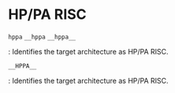 # HP/PA RISC

`hppa`
`__hppa`
`__hppa__`

: Identifies the target architecture as HP/PA RISC.

`__HPPA__`

: Identifies the target architecture as HP/PA RISC.

<!---
Type 	Macro 	Description
Identification 	__hppa__ 	Defined by GNU C
Identification 	__HPPA__ 	Defined by Stratus VOS C
Identification 	__hppa 	

Version 	_PA_RISC'V'_'R' 	V = Version
                            R = Revision

CPU 	Macro
PA RISC 1.0 	_PA_RISC1_0
PA RISC 1.1 	_PA_RISC1_1
              __HPPA11__
              __PA7100__
PA RISC 2.0 	_PA_RISC2_0
              __RISC2_0__
              __HPPA20__
              __PA8000__

#define CPP_PA10_SPEC ""
#define CPP_PA11_SPEC "-D_PA_RISC1_1 -D__hp9000s700"
#define CPP_PA20_SPEC "-D_PA_RISC2_0 -D__hp9000s800"
#define CPP_64BIT_SPEC "-D__LP64__ -D__LONG_MAX__=9223372036854775807L"

#define CPP_SPEC "\
%{mpa-risc-1-0:%(cpp_pa10)} \
%{mpa-risc-1-1:%(cpp_pa11)} \
%{msnake:%(cpp_pa11)} \
%{mpa-risc-2-0:%(cpp_pa20)} \
%{!mpa-risc-1-0:%{!mpa-risc-1-1:%{!mpa-risc-2-0:%{!msnake:%(cpp_cpu_default)}}}} \
%{m64bit:%(cpp_64bit)} \
%{!m64bit:%(cpp_64bit_default)} \
%{!ansi: -D_HPUX_SOURCE -D_HIUX_SOURCE -D__STDC_EXT__ -D_INCLUDE_LONGLONG} \
%{threads: -D_REENTRANT -D_DCE_THREADS}"

#define CPLUSPLUS_CPP_SPEC "\
-D_HPUX_SOURCE -D_HIUX_SOURCE -D__STDC_EXT__ -D_INCLUDE_LONGLONG \
%{mpa-risc-1-0:%(cpp_pa10)} \
%{mpa-risc-1-1:%(cpp_pa11)} \
%{msnake:%(cpp_pa11)} \
%{mpa-risc-2-0:%(cpp_pa20)} \
%{!mpa-risc-1-0:%{!mpa-risc-1-1:%{!mpa-risc-2-0:%{!msnake:%(cpp_cpu_default)}}}} \
%{m64bit:%(cpp_64bit)} \
%{!m64bit:%(cpp_64bit_default)} \
%{threads: -D_REENTRANT -D_DCE_THREADS}"

#define CPP_PREDEFINES "-Dhppa -Dhp9000s800 -D__hp9000s800 -Dhp9k8 -Dunix -Dhp9000 -Dhp800 -Dspectrum -DREVARGV -Asystem=unix -Asystem=bsd -Acpu=hppa -Amachine=hppa"

<gcc/config/pa/pa.h> (14.2.0)

  #define TARGET_CPU_CPP_BUILTINS()				\
  do {								\
      builtin_assert("cpu=hppa");				\
      builtin_assert("machine=hppa");				\
      builtin_define("__hppa");					\
      builtin_define("__hppa__");				\
      builtin_define("__BIG_ENDIAN__");				\
      if (TARGET_PA_20)						\
        builtin_define("_PA_RISC2_0");				\
      else if (TARGET_PA_11)					\
        builtin_define("_PA_RISC1_1");				\
      else							\
        builtin_define("_PA_RISC1_0");				\
      if (HPUX_LONG_DOUBLE_LIBRARY)				\
        builtin_define("__SIZEOF_FLOAT128__=16");		\
      if (TARGET_SOFT_FLOAT)					\
        builtin_define("__SOFTFP__");				\
  } while (0)

  ...

  #define TARGET_OS_CPP_BUILTINS()				\
    do								\
      {								\
    builtin_define_std ("REVARGV");				\
    builtin_define_std ("hp800");				\
    builtin_define_std ("hp9000");				\
    builtin_define_std ("hp9k8");				\
    if (!c_dialect_cxx () && !flag_iso)			\
      builtin_define ("hppa");				\
    builtin_define_std ("spectrum");			\
    builtin_define_std ("unix");				\
    builtin_assert ("system=bsd");				\
    builtin_assert ("system=unix");				\
      }								\
    while (0)
--->